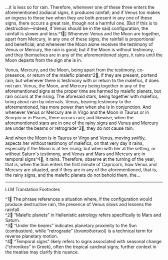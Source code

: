 …it is less so for rain. Therefore, whenever one of these three enters the aforementioned zodiacal signs, it produces rainfall; and if Venus too makes an ingress to these two when they are both present in any one of these signs, there occurs a great rain, though not a harmful one. [But if this is to destruction—indeed, if Venus should be in the said configuration, the rainfall is slower and less.^1🤖] Whenever Venus and the Moon are together, apart from Mercury, in any one of these signs, the rainfall is proportional and beneficial; and whenever the Moon alone receives the testimony of Venus or Mercury, the rain is good; but if the Moon is without testimony, and they themselves are in any of the aforementioned signs, it rains until the Moon departs from the sign she is in.

Venus, Mercury, and the Moon, being apart from the testimony, co-presence, or return of the malefic planets^2🤖, if they are present, portend rain; but whenever there is testimony with or return to the malefics, it does not rain. Venus, the Moon, and Mercury being together in any of the aforementioned signs at the proper time are harmed by malefic planets, but rain occurs at the rising. The aforesaid stars, being together with malefics, bring about rain by intervals. Venus, bearing testimony to the aforementioned, has more power than when she is in conjunction. And whenever Venus or Mercury are in Virgo and the Moon in Taurus or in Scorpio or in Pisces, there occurs rain; and likewise, when the aforementioned stars are in one of the rainy signs and Venus and Mercury are under the beams or retrograde^3🤖, they do not cause rain.

And when the Moon is in Taurus or Virgo and Venus, moving swiftly, aspects her without testimony of malefics, on that very day it rains, especially if the Moon is at her rising; but when with her at the setting, or without Saturn's testimony, and Venus and Mars and Mercury are in temporal signs^4🤖, it rains. Therefore, observe at the turning of the year, that is, when the Sun enters the first minute of Capricorn, how Venus and Mercury are situated, and if they are in any of the aforementioned, that is, the rainy signs, and the malefic planets do not behold them, the…

---

LLM Translation Footnotes

^1🤖 The phrase references a situation where, if the configuration would produce destructive rain, the presence of Venus slows and lessens the rainfall.  
^2🤖 “Malefic planets” in Hellenistic astrology refers specifically to Mars and Saturn.  
^3🤖 “Under the beams” indicates planetary proximity to the Sun (combustion), while “retrograde” (ἀναποδιστικοί) is a technical term for reverse planetary motion.  
^4🤖 “Temporal signs” likely refers to signs associated with seasonal change (“chronikos” in Greek), often the tropical cardinal signs; further context in the treatise may clarify this nuance.